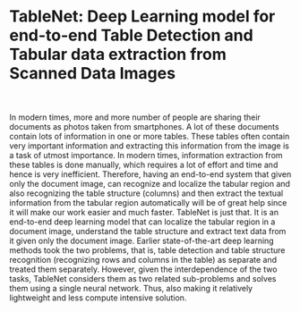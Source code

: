 # TableNet: Deep Learning model for end-to-end Table Detection and Tabular data extraction from Scanned Data Images
<br><br>
In modern times, more and more number of people are sharing their documents as photos taken from smartphones. A lot of these documents contain lots of information in one or more tables. These tables often contain very important information and extracting this information from the image is a task of utmost importance.
In modern times, information extraction from these tables is done manually, which requires a lot of effort and time and hence is very inefficient. Therefore, having an end-to-end system that given only the document image, can recognize and localize the tabular region and also recognizing the table structure (columns) and then extract the textual information from the tabular region automatically will be of great help since it will make our work easier and much faster.
TableNet is just that. It is an end-to-end deep learning model that can localize the tabular region in a document image, understand the table structure and extract text data from it given only the document image.
Earlier state-of-the-art deep learning methods took the two problems, that is, table detection and table structure recognition (recognizing rows and columns in the table) as separate and treated them separately. However, given the interdependence of the two tasks, TableNet considers them as two related sub-problems and solves them using a single neural network. Thus, also making it relatively lightweight and less compute intensive solution.
